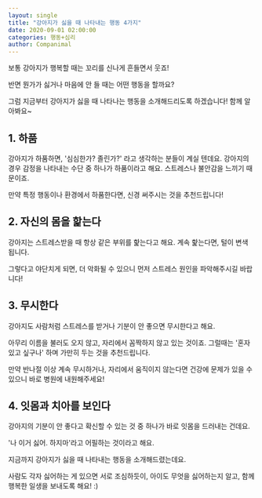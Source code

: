 ```yaml
---
layout: single
title: "강아지가 싫을 때 나타내는 행동 4가지"
date: 2020-09-01 02:00:00
categories: 행동+심리
author: Companimal
---
```


보통 강아지가 행복할 때는 꼬리를 신나게 흔들면서 웃죠!

반면 뭔가가 싫거나 마음에 안 들 때는 어떤 행동을 할까요?

그럼 지금부터 강아지가 싫을 때 나타나는 행동을 소개해드리도록 하겠습니다! 함께 알아봐요~

## 1. 하품

강아지가 하품하면, '심심한가? 졸린가?' 라고 생각하는 분들이 계실 텐데요. 강아지의 경우 감정을 나타내는 수단 중 하나가 하품이라고 해요. 스트레스나 불안감을 느끼기 때문이죠.

만약 특정 행동이나 환경에서 하품한다면, 신경 써주시는 것을 추천드립니다!

## 2. 자신의 몸을 핥는다

강아지는 스트레스받을 때 항상 같은 부위를 핥는다고 해요. 계속 핥는다면, 털이 변색 됩니다.

그렇다고 야단치게 되면, 더 악화될 수 있으니 먼저 스트레스 원인을 파악해주시길 바랍니다!

## 3. 무시한다

강아지도 사람처럼 스트레스를 받거나 기분이 안 좋으면 무시한다고 해요.

아무리 이름을 불러도 오지 않고, 자리에서 꼼짝하지 않고 있는 것이죠. 그럴때는 '혼자 있고 싶구나' 하며 가만히 두는 것을 추천드립니다.

만약 반나절 이상 계속 무시하거나, 자리에서 움직이지 않는다면 건강에 문제가 있을 수 있으니 바로 병원에 내원해주세요!

## 4. 잇몸과 치아를 보인다

강아지의 기분이 안 좋다고 확신할 수 있는 것 중 하나가 바로 잇몸을 드러내는 건데요.

'나 이거 싫어. 하지마'라고 어필하는 것이라고 해요.

지금까지 강아지가 싫을 때 나타내는 행동을 소개해드렸는데요.

사람도 각자 싫어하는 게 있으면 서로 조심하듯이, 아이도 무엇을 싫어하는지 알고, 함께 행복한 일생을 보내도록 해요! :)
